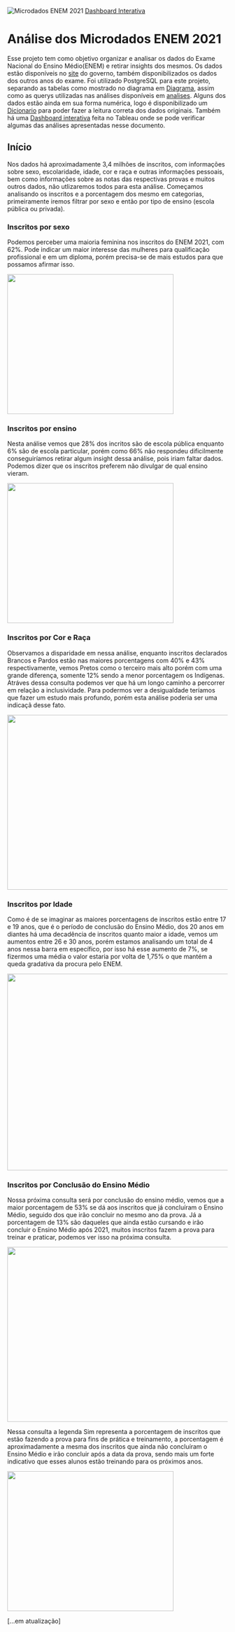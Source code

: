 ![Microdados ENEM 2021](https://user-images.githubusercontent.com/47762518/229638226-86008d5b-0d85-4c96-ba48-0a8971f5bba4.png)
[Dashboard Interativa][5]

# Análise dos Microdados ENEM 2021

Esse projeto tem como objetivo organizar e analisar os dados do Exame Nacional do Ensino Médio(ENEM) e retirar insights dos mesmos. Os dados estão disponíveis no [site][1] do governo, também disponibilizados os dados dos outros anos do exame.
Foi utilizado PostgreSQL para este projeto, separando as tabelas como mostrado no diagrama em [Diagrama][2], assim como as querys utilizadas nas análises disponíveis em [analises][3]. Alguns dos dados estão ainda em sua forma numérica, logo é disponibilizado um [Dicionario][4] para poder fazer a leitura correta dos dados originais. Também há uma [Dashboard interativa][5] feita no Tableau onde se pode verificar algumas das análises apresentadas nesse documento.

## Início

Nos dados há aproximadamente 3,4 milhões de inscritos, com informações sobre sexo, escolaridade, idade, cor e raça e outras informações pessoais, bem como informações sobre as notas das respectivas provas e muitos outros dados, não utlizaremos todos para esta análise. Começamos analisando os inscritos e a porcentagem dos mesmo em categorias, primeiramente iremos filtrar por sexo e então por tipo de ensino (escola pública ou privada).

### Inscritos por sexo

Podemos perceber uma maioria feminina nos inscritos do ENEM 2021, com 62%. Pode indicar um maior interesse das mulheres para qualificação profissional e em um diploma, porém precisa-se de mais estudos para que possamos afirmar isso.

<img src="https://user-images.githubusercontent.com/47762518/229629047-193fb6d1-ec01-4454-a899-b306c64fda69.png" width="380" height="320">

### Inscritos por ensino

Nesta análise vemos que 28% dos incritos são de escola pública enquanto 6% são de escola particular, porém como 66% não respondeu dificilmente conseguiríamos retirar algum insight dessa análise, pois iriam faltar dados. Podemos dizer que os inscritos preferem não divulgar de qual ensino vieram.

<img src="https://user-images.githubusercontent.com/47762518/229628304-81e6ed99-0cac-40de-919a-a8f13bc0bb1a.png" width="380" height="320">

### Inscritos por Cor e Raça

Observamos a disparidade em nessa análise, enquanto inscritos declarados Brancos e Pardos estão nas maiores porcentagens com 40% e 43% respectivamente, vemos Pretos como o terceiro mais alto porém com uma grande diferença, somente 12% sendo a menor porcentagem os Indígenas. Atráves dessa consulta podemos ver que há um longo caminho a percorrer em relação a inclusividade. Para podermos ver a desigualdade teríamos que fazer um estudo mais profundo, porém esta análise poderia ser uma indicaçã desse fato.

<img src="https://user-images.githubusercontent.com/47762518/229630190-f44127be-e75b-4781-8239-55e14579ee0a.png" width="680" height="400">

### Inscritos por Idade

Como é de se imaginar as maiores porcentagens de inscritos estão entre 17 e 19 anos, que é o período de conclusão do Ensino Médio, dos 20 anos em diantes há uma decadência de inscritos quanto maior a idade, vemos um aumentos entre 26 e 30 anos, porém estamos analisando um total de 4 anos nessa barra em específico, por isso há esse aumento de 7%, se fizermos uma média o valor estaria por volta de 1,75% o que mantém a queda gradativa da procura pelo ENEM.

<img src="https://user-images.githubusercontent.com/47762518/229631785-544de9e6-3f78-4850-9091-538362b8e9e0.png" width="680" height="450">

### Inscritos por Conclusão do Ensino Médio

Nossa próxima consulta será por conclusão do ensino médio, vemos que a maior porcentagem de 53% se dá aos inscritos que já concluíram o Ensino Médio, seguido dos que irão concluir no mesmo ano da prova. Já a porcentagem de 13% são daqueles que ainda estão cursando e irão concluir o Ensino Médio após 2021, muitos inscritos fazem a prova para treinar e praticar, podemos ver isso na próxima consulta.

<img src="https://user-images.githubusercontent.com/47762518/229635066-260e733f-b837-46f8-9efc-68c7566ee3fa.png" width="680" height="400">

Nessa consulta a legenda Sim representa a porcentagem de inscritos que estão fazendo a prova para fins de prática e treinamento, a porcentagem é aproximadamente a mesma dos inscritos que ainda não concluíram o Ensino Médio e irão concluir após a data da prova, sendo mais um forte indicativo que esses alunos estão treinando para os próximos anos.

<img src="https://user-images.githubusercontent.com/47762518/229635076-90c9d7cf-b40d-4c51-bd7f-1cd0faf929ff.png" width="380" height="320">









[...em atualização]

[1]: https://www.gov.br/inep/pt-br/acesso-a-informacao/dados-abertos/microdados/enem
[2]: https://github.com/alinehafner/Projetos-An-lise-de-Dados/blob/main/Microdados%20ENEM%202021/Diagrama.jpg
[3]: https://github.com/alinehafner/Projetos-An-lise-de-Dados/blob/main/Microdados%20ENEM%202021/analises.sql
[4]: https://github.com/alinehafner/Projetos-An-lise-de-Dados/tree/main/Microdados%20ENEM%202021/Dicionario
[5]: https://public.tableau.com/app/profile/aline2459/viz/Microdados_ENEM_2021/MicrodadosENEM2021?publish=yes


